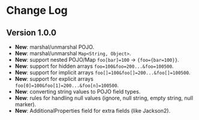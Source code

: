 Change Log
==========

## Version 1.0.0

* **New**: marshal/unmarshal POJO.
* **New**: marshal/unmarshal `Map<String, Object>`.
* **New**: support nested POJO/Map `foo[bar]=100` -> `{foo={bar=100}}`.
* **New**: support for hidden arrays `foo=100&foo=200...&foo=100500`.
* **New**: support for implicit arrays `foo[]=100&foo[]=200...&foo[]=100500`.
* **New**: support for explicit arrays `foo[0]=100&foo[1]=200...&foo[n]=100500`.
* **New**: converting string values to POJO field types.
* **New**: rules for handling null values (ignore, null string, empty string, null marker).
* **New**: AdditionalProperties field for extra fields (like Jackson2).
